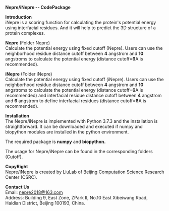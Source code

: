 **Nepre/iNepre -- CodePackage**

**Introduction** \
iNepre is a scoring function for calculating the protein's potential energy using interfacial residues. And it will help to predict the 3D structure of a protein complexes. 

**Nepre** (Folder Nepre) \
Calculate the potential energy using fixed cutoff (Nepre).
Users can use the neighborhood residue distance cutoff between **4** angstrom and **10** angstroms to calculate the potential energy (distance cutoff=**6**A is recommended).

**iNepre**  (Folder iNepre) \
Calculate the potential energy using fixed cutoff (iNepre).
Users can use the neighborhood residue distance cutoff between **4** angstrom and **10** angstroms to calculate the potential energy (distance cutoff=**6**A is recommended) and interfacial residue distance cutoff between **4** angstrom and **6** angstrom to define interfacial residues (distance cutoff=**6**A is recommended).

**Installation** \
The Nepre/iNepre is implemented with Python 3.7.3 and the installation is straightforward. It can be downloaded and executed if numpy and biopython modules are installed in the python environment.

The required package is **numpy** and **biopython.**

The usage for Nepre/iNepre can be found in the corresponding folders (Cutoff).

**CopyRight** \
Nepre/iNepre is created by LiuLab of Beijing Computation Science Research Center (CSRC).

**Contact Us** \
Email: nepre2018@163.com \
Address: Building 9, East Zone, ZPark II, No.10 East Xibeiwang Road, Haidian District, Beijing 100193, China.
